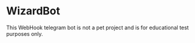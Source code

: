 # WizardBot
This WebHook telegram bot is not a pet project and is for educational test purposes only.
